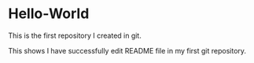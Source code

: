 # Hello-World
This is the first repository I created in git.

This shows I have successfully edit README file in my first git repository.
